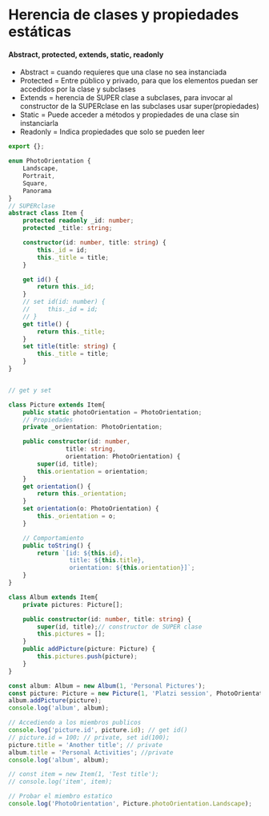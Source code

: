 # Herencia de clases y propiedades estáticas

<h4>Abstract, protected, extends, static, readonly</h4>

-   Abstract = cuando requieres que una clase no sea instanciada
-   Protected = Entre público y privado, para que los elementos puedan ser accedidos por la clase y subclases
-   Extends = herencia de SUPER clase a subclases, para invocar al constructor de la SUPERclase en las subclases usar super(propiedades)
-   Static = Puede acceder a métodos y propiedades de una clase sin instanciarla
-   Readonly = Indica propiedades que solo se pueden leer

```ts
export {};

enum PhotoOrientation {
    Landscape,
    Portrait,
    Square,
    Panorama
}
// SUPERclase
abstract class Item {
    protected readonly _id: number;
    protected _title: string;

    constructor(id: number, title: string) {
        this._id = id;
        this._title = title;
    }

    get id() {
        return this._id;
    }
    // set id(id: number) {
    //     this._id = id;
    // }
    get title() {
        return this._title;
    }
    set title(title: string) {
        this._title = title;
    }
}


// get y set

class Picture extends Item{
    public static photoOrientation = PhotoOrientation;
    // Propiedades
    private _orientation: PhotoOrientation;

    public constructor(id: number, 
                title: string, 
                orientation: PhotoOrientation) {
        super(id, title);
        this.orientation = orientation;
    }
    get orientation() {
        return this._orientation;
    }
    set orientation(o: PhotoOrientation) {
        this._orientation = o;
    }

    // Comportamiento
    public toString() {
        return `[id: ${this.id}, 
                 title: ${this.title}, 
                 orientation: ${this.orientation}]`;
    }
}

class Album extends Item{
    private pictures: Picture[];

    public constructor(id: number, title: string) {
        super(id, title);// constructor de SUPER clase
        this.pictures = [];
    }
    public addPicture(picture: Picture) {
        this.pictures.push(picture);
    }
}

const album: Album = new Album(1, 'Personal Pictures');
const picture: Picture = new Picture(1, 'Platzi session', PhotoOrientation.Square);
album.addPicture(picture);
console.log('album', album);

// Accediendo a los miembros publicos
console.log('picture.id', picture.id); // get id()
// picture.id = 100; // private, set id(100);
picture.title = 'Another title'; // private
album.title = 'Personal Activities'; //private
console.log('album', album);

// const item = new Item(1, 'Test title');
// console.log('item', item);

// Probar el miembro estatico
console.log('PhotoOrientation', Picture.photoOrientation.Landscape);
```
